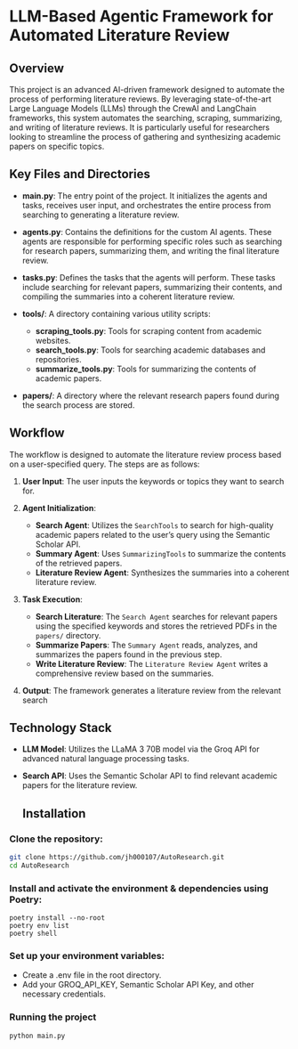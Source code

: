 # LLM-Based Agentic Framework for Automated Literature Review

## Overview

This project is an advanced AI-driven framework designed to automate the process of performing literature reviews. By leveraging state-of-the-art Large Language Models (LLMs) through the CrewAI and LangChain frameworks, this system automates the searching, scraping, summarizing, and writing of literature reviews. It is particularly useful for researchers looking to streamline the process of gathering and synthesizing academic papers on specific topics.

## Key Files and Directories

- **main.py**: The entry point of the project. It initializes the agents and tasks, receives user input, and orchestrates the entire process from searching to generating a literature review.

- **agents.py**: Contains the definitions for the custom AI agents. These agents are responsible for performing specific roles such as searching for research papers, summarizing them, and writing the final literature review.

- **tasks.py**: Defines the tasks that the agents will perform. These tasks include searching for relevant papers, summarizing their contents, and compiling the summaries into a coherent literature review.

- **tools/**: A directory containing various utility scripts:
  - **scraping_tools.py**: Tools for scraping content from academic websites.
  - **search_tools.py**: Tools for searching academic databases and repositories.
  - **summarize_tools.py**: Tools for summarizing the contents of academic papers.

- **papers/**: A directory where the relevant research papers found during the search process are stored.

## Workflow

The workflow is designed to automate the literature review process based on a user-specified query. The steps are as follows:

1. **User Input**: The user inputs the keywords or topics they want to search for.

2. **Agent Initialization**:
   - **Search Agent**: Utilizes the `SearchTools` to search for high-quality academic papers related to the user’s query using the Semantic Scholar API.
   - **Summary Agent**: Uses `SummarizingTools` to summarize the contents of the retrieved papers.
   - **Literature Review Agent**: Synthesizes the summaries into a coherent literature review.

3. **Task Execution**:
   - **Search Literature**: The `Search Agent` searches for relevant papers using the specified keywords and stores the retrieved PDFs in the `papers/` directory.
   - **Summarize Papers**: The `Summary Agent` reads, analyzes, and summarizes the papers found in the previous step.
   - **Write Literature Review**: The `Literature Review Agent` writes a comprehensive review based on the summaries.

4. **Output**: The framework generates a literature review from the relevant search

## Technology Stack

- **LLM Model**: Utilizes the LLaMA 3 70B model via the Groq API for advanced natural language processing tasks.
- **Search API**: Uses the Semantic Scholar API to find relevant academic papers for the literature review.

  ## Installation

### Clone the repository:

```bash
git clone https://github.com/jh000107/AutoResearch.git
cd AutoResearch
```

### Install and activate the environment & dependencies using Poetry:
```
poetry install --no-root
poetry env list
poetry shell
```

### Set up your environment variables:
- Create a .env file in the root directory.
- Add your GROQ_API_KEY, Semantic Scholar API Key, and other necessary credentials.

### Running the project 
```
python main.py
```
